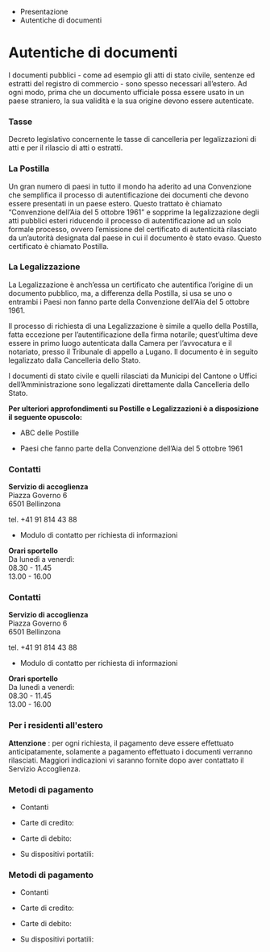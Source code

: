   * Presentazione
  * Autentiche di documenti

#  Autentiche di documenti

I documenti pubblici - come ad esempio gli atti di stato civile, sentenze ed
estratti del registro di commercio - sono spesso necessari all’estero. Ad ogni
modo, prima che un documento ufficiale possa essere usato in un paese
straniero, la sua validità e la sua origine devono essere autenticate.

### Tasse

Decreto legislativo concernente le tasse di cancelleria per legalizzazioni di
atti e per il rilascio di atti o estratti.

### La Postilla

Un gran numero di paesi in tutto il mondo ha aderito ad una Convenzione che
semplifica il processo di autentificazione dei documenti che devono essere
presentati in un paese estero. Questo trattato è chiamato “Convenzione
dell’Aia del 5 ottobre 1961” e sopprime la legalizzazione degli atti pubblici
esteri riducendo il processo di autentificazione ad un solo formale processo,
ovvero l’emissione del certificato di autenticità rilasciato da un’autorità
designata dal paese in cui il documento è stato evaso. Questo certificato è
chiamato Postilla.

### La Legalizzazione

La Legalizzazione è anch’essa un certificato che autentifica l’origine di un
documento pubblico, ma, a differenza della Postilla, si usa se uno o entrambi
i Paesi non fanno parte della Convenzione dell’Aia del 5 ottobre 1961.

Il processo di richiesta di una Legalizzazione è simile a quello della
Postilla, fatta eccezione per l’autentificazione della firma notarile;
quest’ultima deve essere in primo luogo autenticata dalla Camera per
l’avvocatura e il notariato, presso il Tribunale di appello a Lugano. Il
documento è in seguito legalizzato dalla Cancelleria dello Stato.

I documenti di stato civile e quelli rilasciati da Municipi del Cantone o
Uffici dell’Amministrazione sono legalizzati direttamente dalla Cancelleria
dello Stato.

 **Per ulteriori approfondimenti su Postille e Legalizzazioni è a disposizione
il seguente opuscolo:**

  * ABC delle Postille

  * Paesi che fanno parte della Convenzione dell’Aia del 5 ottobre 1961

###  Contatti

**Servizio di accoglienza**  
Piazza Governo 6  
6501 Bellinzona

tel. +41 91 814 43 88

  * Modulo di contatto per richiesta di informazioni

 **Orari sportello**  
Da lunedì a venerdì:  
08.30 - 11.45  
13.00 - 16.00

###  Contatti

**Servizio di accoglienza**  
Piazza Governo 6  
6501 Bellinzona

tel. +41 91 814 43 88

  * Modulo di contatto per richiesta di informazioni

 **Orari sportello**  
Da lunedì a venerdì:  
08.30 - 11.45  
13.00 - 16.00

###  Per i residenti all'estero

**Attenzione** : per ogni richiesta, il pagamento deve essere effettuato
anticipatamente, solamente a pagamento effettuato i documenti verranno
rilasciati. Maggiori indicazioni vi saranno fornite dopo aver contattato il
Servizio Accoglienza.

###  Metodi di pagamento

  * Contanti
  * Carte di credito:  

  * Carte di debito:  

  * Su dispositivi portatili:  

###  Metodi di pagamento

  * Contanti
  * Carte di credito:  

  * Carte di debito:  

  * Su dispositivi portatili:  


